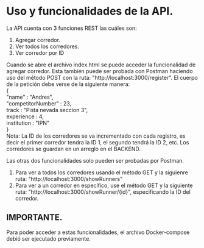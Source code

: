 # Uso y funcionalidades de la API.
La API cuenta con 3 funciones REST las cuáles son:
1) Agregar corredor.
2) Ver todos los corredores.
3) Ver corredor por ID

Cuando se abre el archivo index.html se puede acceder la funcionalidad de agregar corredor.
Esta también puede ser probada con Postman haciendo uso del método POST con la ruta: "http://localhost:3000/register". El cuerpo de la petición debe verse de la siguiente manera:\
{\
  "name" : "Andres",\
  "competitorNumber" : 23,\
  track : "Pista nevada seccion 3",\
  experience : 4,\
  institution : "IPN"\
}\
Nota: La ID de los corredores se va incrementado con cada registro, es decir el primer corredor tendra la ID 1, el segundo tendrá la ID 2, etc.
Los corredores se guardan en un arreglo en el BACKEND.

Las otras dos funcionalidades solo pueden ser probadas por Postman.
1) Para ver a todos los corredores usando el método GET y la siguienre ruta: "http://localhost:3000/showRunners"
2) Para ver a un corredor en específico, use el método GET y la siguiente ruta: "http://localhost:3000/showRunner/{id}", especificando la ID del corredor.
## IMPORTANTE.
Para poder acceder a estas funcionalidades, el archivo Docker-compose debió ser ejecutado previamente.
